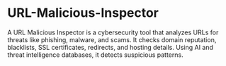 # URL-Malicious-Inspector
A URL Malicious Inspector is a cybersecurity tool that analyzes URLs for threats like phishing, malware, and scams. It checks domain reputation, blacklists, SSL certificates, redirects, and hosting details. Using AI and threat intelligence databases, it detects suspicious patterns.
